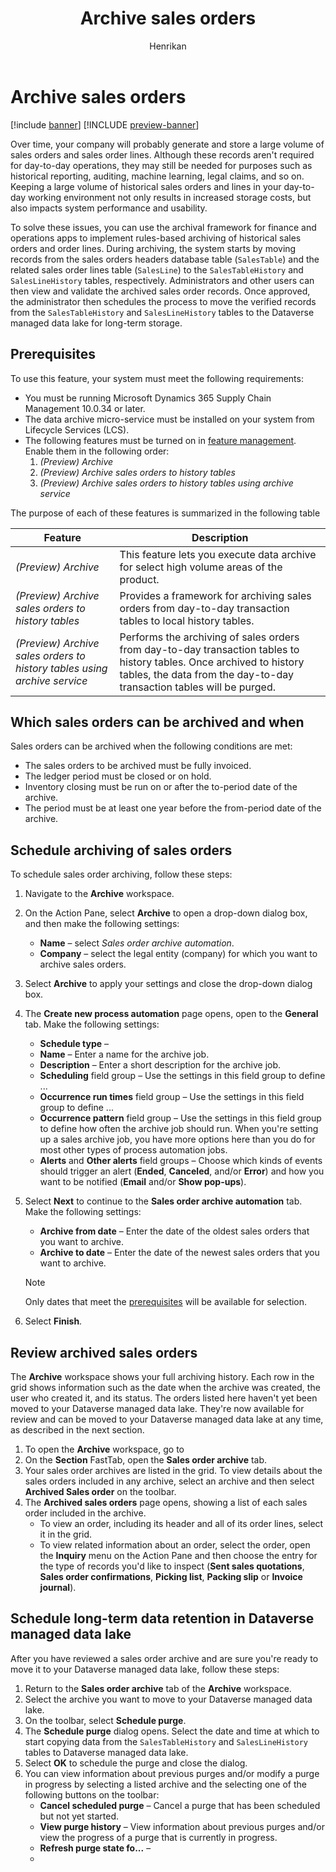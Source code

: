 ﻿---
title: Archive sales orders
description: This article describes how to archive sales orders to help improve database performance while keeping the records available for historical reporting, auditing, machine learning, legal claims, and other purposes.
author: Henrikan
ms.author: henrikan
ms.reviewer: kamaybac
ms.search.form: 
ms.topic: how-to
ms.date: 05/01/2023
audience: Application User
ms.search.region: Global
ms.custom: bap-template
---

<!--KFM: Add form codes to metadata -^  -->

# Archive sales orders

[!include [banner](../includes/banner.md)]
[!INCLUDE [preview-banner](../includes/preview-banner.md)]

<!--KFM: Preview until further notice. -->

Over time, your company will probably generate and store a large volume of sales orders and sales order lines. Although these records aren't required for day-to-day operations, they may still be needed for purposes such as historical reporting, auditing, machine learning, legal claims, and so on. Keeping a large volume of historical sales orders and lines in your day-to-day working environment not only results in increased storage costs, but also impacts system performance and usability.

To solve these issues, you can use the archival framework for finance and operations apps to implement rules-based archiving of historical sales orders and order lines. During archiving, the system starts by moving records from the sales orders headers database table (`SalesTable`) and the related sales order lines table (`SalesLine`) to the `SalesTableHistory` and `SalesLineHistory` tables, respectively. Administrators and other users can then view and validate the archived sales order records. Once approved, the administrator then schedules the process to move the verified records from the `SalesTableHistory` and `SalesLineHistory` tables to the Dataverse managed data lake for long-term storage. <!--KFM: Please verify my edit of this paragraph. -->

## Prerequisites

To use this feature, your system must meet the following requirements:

- You must be running Microsoft Dynamics 365 Supply Chain Management 10.0.34 or later. <!--KFM: Correct version? -->
- The data archive micro-service must be installed on your system from Lifecycle Services (LCS). <!--KFM: Link to more info? What is the service called? Maybe a short mention of what configuration is needed (with link). -->
- The following features must be turned on in [feature management](../../fin-ops-core/fin-ops/get-started/feature-management/feature-management-overview.md). Enable them in the following order:
    1. *(Preview) Archive*
    1. *(Preview) Archive sales orders to history tables*
    1. *(Preview) Archive sales orders to history tables using archive service*

The purpose of each of these features is summarized in the following table

| Feature | Description |
|---|---|
| *(Preview) Archive* | This feature lets you execute data archive for select high volume areas of the product. |
| *(Preview) Archive sales orders to history tables* | Provides a framework for archiving sales orders from day-to-day transaction tables to local history tables. |
| *(Preview) Archive sales orders to history tables using archive service* | Performs the archiving of sales orders from day-to-day transaction tables to history tables. Once archived to history tables, the data from the day-to-day transaction tables will be purged. |

## Which sales orders can be archived and when

Sales orders can be archived when the following conditions are met:

- The sales orders to be archived must be fully invoiced.
- The ledger period must be closed or on hold. <!--KFM: Which period? Current period? -->
- Inventory closing must be run on or after the to-period date of the archive. <!--KFM: Is our point that the closing must already be set to run, or that it must not be run before the to-period? -->
- The period must be at least one year before the from-period date of the archive. <!--KFM: Which period? -->

## Schedule archiving of sales orders

To schedule sales order archiving, follow these steps:

1. Navigate to the **Archive** workspace. <!--KFM: How do we get here? Give full nav path. -->
1. On the Action Pane, select **Archive** to open a drop-down dialog box, and then make the following settings:
    - **Name** – select *Sales order archive automation*.
    - **Company** – select the legal entity (company) for which you want to archive sales orders.
1. Select **Archive** to apply your settings and close the drop-down dialog box.
1. The **Create new process automation** page opens, open to the **General** tab. Make the following settings:
    - **Schedule type** – <!-- KFM: Description needed -->
    - **Name** – Enter a name for the archive job.
    - **Description** – Enter a short description for the archive job.
    - **Scheduling** field group – Use the settings in this field group to define ... <!-- KFM: Description needed. -->
    - **Occurrence run times** field group – Use the settings in this field group to define ... <!-- KFM: Description needed -->
    - **Occurrence pattern** field group – Use the settings in this field group to define how often the archive job should run. When you're setting up a sales archive job, you have more options here than you do for most other types of process automation jobs.<!-- KFM: Description needed -->
    - **Alerts** and **Other alerts** field groups – Choose which kinds of events should trigger an alert (**Ended**, **Canceled**, and/or **Error**) and how you want to be notified (**Email** and/or **Show pop-ups**). <!-- KFM: Confirm these guesses. -->
1. Select **Next** to continue to the **Sales order archive automation** tab. Make the following settings:
    - **Archive from date** – Enter the date of the oldest sales orders that you want to archive.
    - **Archive to date** – Enter the date of the newest sales orders that you want to archive.

    > [!NOTE]
    > Only dates that meet the [prerequisites](#prerequisites) will be available for selection.

1. Select **Finish**.

## Review archived sales orders

The **Archive** workspace shows your full archiving history. Each row in the grid shows information such as the date when the archive was created, the user who created it, and its status. The orders listed here haven't yet been moved to your Dataverse managed data lake. They're now available for review and can be moved to your Dataverse managed data lake at any time, as described in the next section.

1. To open the **Archive** workspace, go to <!--KFM: How do we get here? Give full nav path. -->
1. On the **Section** FastTab, open the **Sales order archive** tab.
1. Your sales order archives are listed in the grid. To view details about the sales orders included in any archive, select an archive and then select **Archived Sales order** on the toolbar. <!--KFM: We should document the purpose of each other toolbar button somewhere ... -->
1. The **Archived sales orders** page opens, showing a list of each sales order included in the archive.
    - To view an order, including its header and all of its order lines, select it in the grid. <!-- KFM: Please confirm this guess. -->
    - To view related information about an order, select the order, open the **Inquiry** menu on the Action Pane and then choose the entry for the type of records you'd like to inspect (**Sent sales quotations**, **Sales order confirmations**, **Picking list**, **Packing slip** or **Invoice journal**).

## Schedule long-term data retention in Dataverse managed data lake

After you have reviewed a sales order archive and are sure you're ready to move it to your Dataverse managed data lake, follow these steps:

1. Return to the **Sales order archive** tab of the **Archive** workspace.
1. Select the archive you want to move to your Dataverse managed data lake.
1. On the toolbar, select **Schedule purge**.
1. The **Schedule purge** dialog opens. Select the date and time at which to start copying data from the `SalesTableHistory` and `SalesLineHistory` tables to Dataverse managed data lake.
1. Select **OK** to schedule the purge and close the dialog.
1. You can view information about previous purges and/or modify a purge in progress by selecting a listed archive and the selecting one of the following buttons on the toolbar:
    - **Cancel scheduled purge** – Cancel a purge that has been scheduled but not yet started. <!-- KFM: Please confirm this guess. -->
    - **View purge history** – View information about previous purges and/or view the progress of a purge that is currently in progress. <!-- KFM: Please confirm this guess. -->
    - **Refresh purge state fo...** – <!-- KFM: Description needed. -->
    - <!-- KFM: Others? -->

<!--KFM: Maybe add a section about how to search/review the records in the data lake. Can we do this within SCM somehow? -->